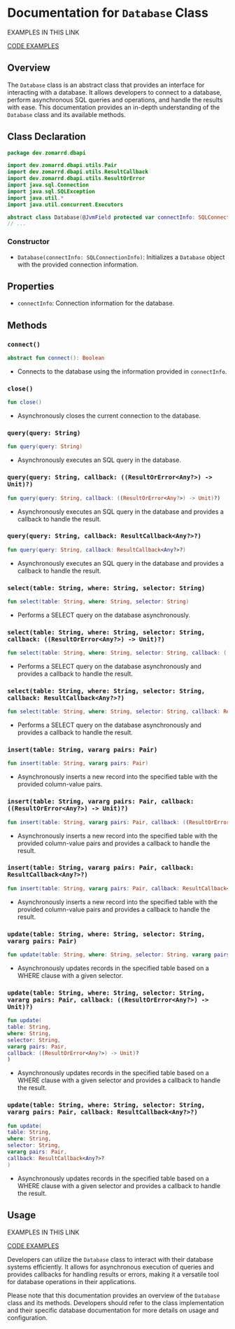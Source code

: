 # Documentation for `Database` Class

EXAMPLES IN THIS LINK

[CODE EXAMPLES](examples.md)

## Overview

The `Database` class is an abstract class that provides an interface for interacting with a database. It allows developers to connect to a database, perform asynchronous SQL queries and operations, and handle the results with ease. This documentation provides an in-depth understanding of the `Database` class and its available methods.

## Class Declaration

```kotlin
package dev.zomarrd.dbapi

import dev.zomarrd.dbapi.utils.Pair
import dev.zomarrd.dbapi.utils.ResultCallback
import dev.zomarrd.dbapi.utils.ResultOrError
import java.sql.Connection
import java.sql.SQLException
import java.util.*
import java.util.concurrent.Executors

abstract class Database(@JvmField protected var connectInfo: SQLConnectionInfo) 
// ...

```
### Constructor

- `Database(connectInfo: SQLConnectionInfo)`: Initializes a `Database` object with the provided connection information.

## Properties

- `connectInfo`: Connection information for the database.

## Methods

### `connect()`

```kotlin
abstract fun connect(): Boolean
```
- Connects to the database using the information provided in `connectInfo`.

### `close()`

```kotlin
fun close()
```
- Asynchronously closes the current connection to the database.

### `query(query: String)`

```kotlin
fun query(query: String)
```
- Asynchronously executes an SQL query in the database.

### `query(query: String, callback: ((ResultOrError<Any?>) -> Unit)?)`

```kotlin
fun query(query: String, callback: ((ResultOrError<Any?>) -> Unit)?)
```
- Asynchronously executes an SQL query in the database and provides a callback to handle the result.

### `query(query: String, callback: ResultCallback<Any?>?)`

```kotlin
fun query(query: String, callback: ResultCallback<Any?>?)
```
- Asynchronously executes an SQL query in the database and provides a callback to handle the result.

### `select(table: String, where: String, selector: String)`

```kotlin
fun select(table: String, where: String, selector: String)
```
- Performs a SELECT query on the database asynchronously.

### `select(table: String, where: String, selector: String, callback: ((ResultOrError<Any?>) -> Unit)?)`

```kotlin
fun select(table: String, where: String, selector: String, callback: ((ResultOrError<Any?>) -> Unit)?)
```
- Performs a SELECT query on the database asynchronously and provides a callback to handle the result.

### `select(table: String, where: String, selector: String, callback: ResultCallback<Any?>?)`

```kotlin
fun select(table: String, where: String, selector: String, callback: ResultCallback<Any?>?)
```
- Performs a SELECT query on the database asynchronously and provides a callback to handle the result.

### `insert(table: String, vararg pairs: Pair)`

```kotlin
fun insert(table: String, vararg pairs: Pair)
```
- Asynchronously inserts a new record into the specified table with the provided column-value pairs.

### `insert(table: String, vararg pairs: Pair, callback: ((ResultOrError<Any?>) -> Unit)?)`

```kotlin
fun insert(table: String, vararg pairs: Pair, callback: ((ResultOrError<Any?>) -> Unit)?)
```
- Asynchronously inserts a new record into the specified table with the provided column-value pairs and provides a callback to handle the result.

### `insert(table: String, vararg pairs: Pair, callback: ResultCallback<Any?>?)`

```kotlin
fun insert(table: String, vararg pairs: Pair, callback: ResultCallback<Any?>?)
```
- Asynchronously inserts a new record into the specified table with the provided column-value pairs and provides a callback to handle the result.

### `update(table: String, where: String, selector: String, vararg pairs: Pair)`

```kotlin
fun update(table: String, where: String, selector: String, vararg pairs: Pair)
```
- Asynchronously updates records in the specified table based on a WHERE clause with a given selector.

### `update(table: String, where: String, selector: String, vararg pairs: Pair, callback: ((ResultOrError<Any?>) -> Unit)?)`

```kotlin
fun update(
table: String,
where: String,
selector: String,
vararg pairs: Pair,
callback: ((ResultOrError<Any?>) -> Unit)?
)
```
- Asynchronously updates records in the specified table based on a WHERE clause with a given selector and provides a callback to handle the result.

### `update(table: String, where: String, selector: String, vararg pairs: Pair, callback: ResultCallback<Any?>?)`

```kotlin
fun update(
table: String,
where: String,
selector: String,
vararg pairs: Pair,
callback: ResultCallback<Any?>?
)
```
- Asynchronously updates records in the specified table based on a WHERE clause with a given selector and provides a callback to handle the result.

## Usage

EXAMPLES IN THIS LINK

[CODE EXAMPLES](examples.md)

Developers can utilize the `Database` class to interact with their database systems efficiently. It allows for asynchronous execution of queries and provides callbacks for handling results or errors, making it a versatile tool for database operations in their applications.

Please note that this documentation provides an overview of the `Database` class and its methods. Developers should refer to the class implementation and their specific database documentation for more details on usage and configuration.
